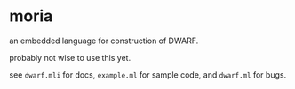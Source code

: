 # moria

an embedded language for construction of DWARF.

probably not wise to use this yet.

see `dwarf.mli` for docs, `example.ml` for sample code, and `dwarf.ml` for bugs.

